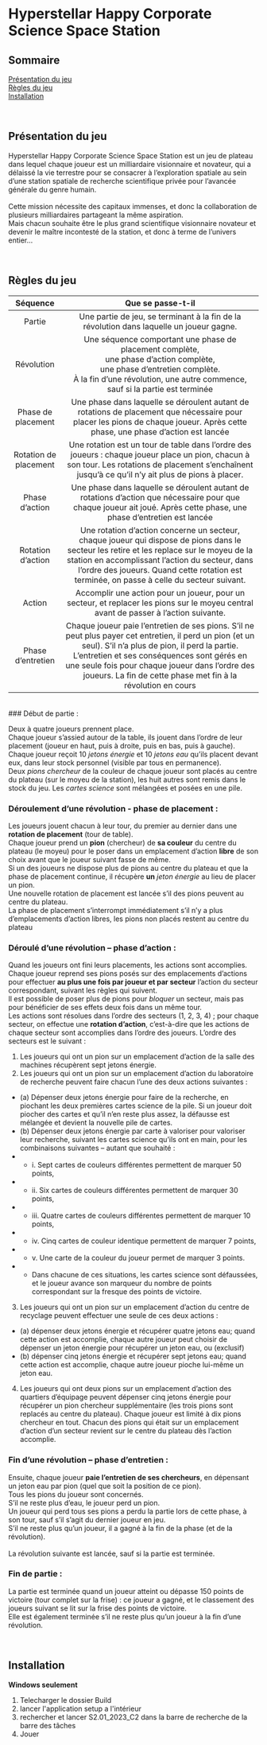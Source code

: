 # Hyperstellar Happy Corporate Science Space Station

## Sommaire 

<!--faire un sommaire avec des liens cliquables vers les sujets-->
[Présentation du jeu](#présentation-du-jeu)<br>
[Règles du jeu](#règles-du-jeu)<br>
[Installation](#installation)<br>

<br>

## Présentation du jeu

Hyperstellar Happy Corporate Science Space Station est un jeu de plateau dans lequel chaque joueur est un milliardaire visionnaire et novateur, qui a délaissé la vie terrestre pour se consacrer à l’exploration spatiale au sein d’une station spatiale de recherche scientifique privée pour l’avancée générale du genre humain. <br><br>Cette mission nécessite des capitaux immenses, et donc la collaboration de plusieurs milliardaires partageant la même aspiration. <br>Mais chacun souhaite être le plus grand scientifique
visionnaire novateur et devenir le maître incontesté de la station, et donc à terme de l’univers entier...<br>

<br>

## Règles du jeu

<!--Faire un tableau en md-->
| Séquence | Que se passe-t-il |
| :---: | :---: |
| Partie | Une partie de jeu, se terminant à la fin de la révolution dans laquelle un joueur gagne. |
| Révolution | Une séquence comportant une phase de placement complète,<br> une phase d’action complète,<br>  une phase d’entretien complète.<br>  À la fin d’une révolution, une autre commence, sauf si la partie est terminée |
| Phase de placement | Une phase dans laquelle se déroulent autant de rotations de placement que nécessaire pour placer les pions de chaque joueur. Après cette phase, une phase d’action est lancée |
| Rotation de placement | Une rotation est un tour de table dans l’ordre des joueurs : chaque joueur place un pion, chacun à son tour. Les rotations de placement s’enchaînent jusqu’à ce qu’il n’y ait plus de pions à placer. |
| Phase d’action | Une phase dans laquelle se déroulent autant de rotations d’action que nécessaire pour que chaque joueur ait joué. Après cette phase, une phase d’entretien est lancée |
| Rotation d’action | Une rotation d’action concerne un secteur, chaque joueur qui dispose de pions dans le secteur les retire et les replace sur le moyeu de la station en accomplissant l’action du secteur, dans l’ordre des joueurs. Quand cette rotation est terminée, on passe à celle du secteur suivant. |
| Action | Accomplir une action pour un joueur, pour un secteur, et replacer les pions sur le moyeu central avant de passer à l’action suivante. |
| Phase d’entretien | Chaque joueur paie l’entretien de ses pions. S’il ne peut plus payer cet entretien, il perd un pion (et un seul). S’il n’a plus de pion, il perd la partie. L’entretien et ses conséquences sont gérés en une seule fois pour chaque joueur dans l’ordre des joueurs. La fin de cette phase met fin à la révolution en cours |
<br>
### Début de partie :

Deux à quatre joueurs prennent place. <br>Chaque joueur s’assied autour de la table, ils jouent dans l’ordre de leur placement (joueur en haut, puis à droite, puis en bas, puis à gauche). <br>Chaque joueur reçoit 10 *jetons énergie* et 10 *jetons eau* qu’ils placent devant eux, dans leur stock personnel (visible par tous en permanence).<br> Deux *pions chercheur* de la couleur de chaque joueur sont placés au centre du plateau (sur le moyeu de la station), les huit autres sont remis dans le stock du jeu. Les *cartes science* sont mélangées et posées en une pile.
<br>
### Déroulement d’une révolution - phase de placement :

Les joueurs jouent chacun à leur tour, du premier au dernier dans une **rotation de placement** (tour de table). <br>Chaque joueur prend un **pion** (chercheur) de **sa couleur** du centre du plateau (le moyeu) pour le poser dans un emplacement d’action **libre** de son choix avant que le joueur suivant fasse de même. <br>Si un des joueurs ne dispose plus de pions au centre du plateau et que la phase de
placement continue, il récupère **un** *jeton énergie* au lieu de placer un pion.<br> Une nouvelle rotation de placement est lancée s’il des pions peuvent au centre du plateau.<br> La phase de placement s’interrompt immédiatement s’il n’y a plus d’emplacements d’action libres, les pions non placés restent au centre du plateau


### Déroulé d’une révolution – phase d’action :

Quand les joueurs ont fini leurs placements, les actions sont accomplies. Chaque joueur reprend ses pions posés sur des emplacements d’actions pour effectuer **au plus une fois par joueur et par secteur** l’action du secteur correspondant, suivant les règles qui suivent.<br> Il est possible de poser plus de pions pour *bloquer* un secteur, mais pas pour bénéficier de ses effets deux fois dans un même tour.<br> Les actions sont résolues dans l’ordre des secteurs (1, 2, 3, 4) ; pour chaque secteur, on effectue une **rotation d’action**, c’est-à-dire que les actions de chaque secteur sont accomplies dans l’ordre des joueurs. L’ordre des secteurs est le suivant :
1. Les joueurs qui ont un pion sur un emplacement d’action de la salle des machines récupèrent
sept jetons énergie.
2. Les joueurs qui ont un pion sur un emplacement d’action du laboratoire de recherche peuvent
faire chacun l’une des deux actions suivantes :<br>
- (a) Dépenser deux jetons énergie pour faire de la recherche, en piochant les deux premières cartes science de la pile. Si un joueur doit piocher des cartes et qu’il n’en reste plus assez, la défausse est mélangée et devient la nouvelle pile de cartes.<br>
- (b) Dépenser deux jetons énergie par carte à valoriser pour valoriser leur recherche, suivant les cartes science qu’ils ont en main, pour les combinaisons suivantes – autant que souhaité :<br>
- - i. Sept cartes de couleurs différentes permettent de marquer 50 points,<br>
- - ii. Six cartes de couleurs différentes permettent de marquer 30 points,<br>
- - iii. Quatre cartes de couleurs différentes permettent de marquer 10 points,<br>
- - iv. Cinq cartes de couleur identique permettent de marquer 7 points,<br>
- - v. Une carte de la couleur du joueur permet de marquer 3 points.<br>
- - Dans chacune de ces situations, les cartes science sont défaussées, et le joueur avance son marqueur du nombre de points correspondant sur la fresque des points de victoire.<br>
3. Les joueurs qui ont un pion sur un emplacement d’action du centre de recyclage peuvent effectuer une seule de ces deux actions :
- (a) dépenser deux jetons énergie et récupérer quatre jetons eau; quand cette action est accomplie, chaque autre joueur peut choisir de dépenser un jeton énergie pour récupérer un jeton eau, ou (exclusif)<br>
- (b) dépenser cinq jetons énergie et récupérer sept jetons eau; quand cette action est accomplie, chaque autre joueur pioche lui-même un jeton eau.<br>
4. Les joueurs qui ont deux pions sur un emplacement d’action des quartiers d’équipage peuvent dépenser cinq jetons énergie pour récupérer un pion chercheur supplémentaire (les trois pions sont replacés au centre du plateau). Chaque joueur est limité à dix pions chercheur en tout. Chacun des pions qui était sur un emplacement d’action d’un secteur revient sur le centre du plateau dès l’action accomplie.

### Fin d’une révolution – phase d’entretien :

Ensuite, chaque joueur **paie l’entretien de ses chercheurs**, en dépensant un jeton eau par pion (quel que soit la position de ce pion).<br> Tous les pions du joueur sont concernés. <br>S’il ne reste plus d’eau, le joueur perd un pion.<br> Un joueur qui perd tous ses pions a perdu la partie lors de cette phase, à son tour, sauf s’il s’agit du dernier joueur en jeu.<br> S’il ne reste plus qu’un joueur, il a gagné à la fin de la phase (et de la révolution).<br><br> La révolution suivante est lancée, sauf si la partie est terminée.

### Fin de partie :

La partie est terminée quand un joueur atteint ou dépasse 150 points de victoire (tour complet sur la frise) : ce joueur a gagné, et le classement des joueurs suivant se lit sur la frise des points de victoire. <br> Elle est également terminée s’il ne reste plus qu’un joueur à la fin d’une révolution.

<br>

## Installation

<b> Windows seulement </b>
1. Telecharger le dossier Build
2. lancer l'application setup a l'intérieur
3. rechercher et lancer S2.01_2023_C2 dans la barre de recherche de la barre des tâches
4. Jouer
